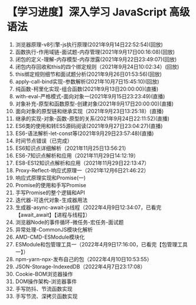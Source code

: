 # 【学习进度】深入学习 JavaScript 高级语法

1. 浏览器原理-v8引擎-js执行原理(2021年9月14日22:52:54)(回放)
2. 函数执行-作用域链-面试题-内存管理(2021年9月17日00:16:08)(回放)
3. 闭包的定义-理解-内存模型-内存泄露(2021年9月22日23:49:07)(回放)
4. 闭包内存回收和this的四个绑定规则（2021年9月24日10:02:34）(回放)
5. this绑定规则细节和面试题分析(2021年9月26日01:53:56)(回放)
6. apply-call-bind实现-参数解析(2021年10月7日15:45:10)(回放)
7. 纯函数-柯里化实现-组合函数(2021年9月13日20:00:00)(直播)
8. with-eval-严格模式-面向对象一(2021年9月15日23:23:49)(直播)
9. 对象补充-原型和函数原型-创建对象(2021年9月17日20:00:00)(直播)
10. 面向对象的原型链和继承实现（2021年9月23日13:25:18）(直播)
11. 继承的实现-对象-函数-原型的关系(2021年9月24日22:11:52)(直播)
12.  ES6类的使用和转ES5源码阅读(2021年9月27日23:04:27)(直播)
13.  ES6-语法解析-let-const等(2021年9月29日23:57:48)(直播)
14. 时间节点错误（已完成）
15.  ES6知识点详细解析（2021年11月25日13:56:21）
16. ES6-7知识点解析和应用（2021年11月29日14:12:19）
17. ES8-ES12知识点解析和应用（2021年11月29日22:13:47）
18. Proxy-Reflect-响应式原理一（2021年12月6日21:46:22）
19. 响应式原理实现和Promise(一)
20. Promise的使用和手写Promise
21. 手写Promise的整个逻辑和API
22. 迭代器-可迭代对象-生成器用法
23. 生成器-async-await-js线程（2022年4月9日12:34:07，已看完【await_await】【进程与线程】）
24. 浏览器Node的事件循环-微任务-宏任务-面试题
25. 异常处理-CommonJS模块化解析
26.  AMD-CMD-ESModule模块化
27. ESModule和包管理工具一（2022年4月9日17:16:00，已看完【包管理工具一】）
28. npm-yarn-npx-发布自己的包（2022年4月10日10:53:55）
29. JSON-Storage-IndexedDB（2022年4月7日23:17:08）
30. Cookie-BOM浏览器操作
31. DOM操作架构-浏览器事件
32. 手写防抖、节流函数实现
33. 手写节流、深拷贝函数实现